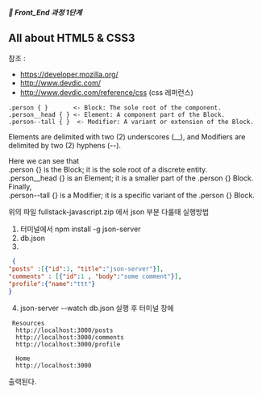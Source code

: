 ##### 🍑  Front_End 과정 1단계 
## All about HTML5 & CSS3
참조 : 
- https://developer.mozilla.org/
- http://www.devdic.com/
- http://www.devdic.com/reference/css (css 레퍼런스) 
 

 
  

```
.person { }       <- Block: The sole root of the component.   
.person__head { } <- Element: A component part of the Block.  
.person--tall { }  <- Modifier: A variant or extension of the Block.  
```
Elements are delimited with two (2) underscores (__), and Modifiers are delimited by two (2) hyphens (--).   

Here we can see that    
.person {} is the Block; it is the sole root of a discrete entity.    
.person__head {} is an Element; it is a smaller part of the .person {} Block. Finally,   
.person--tall {} is a Modifier; it is a specific variant of the .person {} Block.    


위의 파일 fullstack-javascript.zip 에서 json 부분 다룰때  실행방법 
1. 터미널에서 npm install -g json-server
2. db.json
3.
 ```json
  {
 "posts" :[{"id":1, "title":"json-server"}],
 "comments" : [{"id":1 , "body":"some comment"}],
 "profile":{"name":"ttt"}
}
```

4. json-server --watch db.json 실행 후 터미널 창에
```
 Resources
  http://localhost:3000/posts
  http://localhost:3000/comments
  http://localhost:3000/profile

  Home
  http://localhost:3000
  ```
출력된다.  

